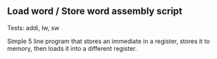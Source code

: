 ## Load word / Store word assembly script

Tests: addi, lw, sw

Simple 5 line program that stores an immediate in a register, stores it to memory, then loads it into a different register.
